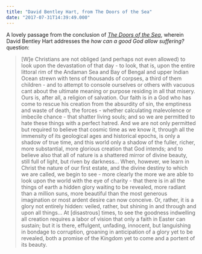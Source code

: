 ```yaml
---
title: "David Bentley Hart, from The Doors of the Sea"
date: "2017-07-31T14:39:49.000"
---
```


A lovely passage from the conclusion of [_The Doors of the Sea_](http://amzn.to/2uIPaVP), wherein David Bentley Hart addresses the _how can a good God allow suffering?_ question:

> \[W\]e Christians are not obliged (and perhaps not even allowed) to look upon the devastation of that day - to look, that is, upon the entire littoral rim of the Andaman Sea and Bay of Bengal and upper Indian Ocean strewn with tens of thousands of corpses, a third of them children - and to attempt to console ourselves or others with vacuous cant about the ultimate meaning or purpose residing in all that misery. Ours is, after all, a religion of salvation. Our faith is in a God who has come to rescue his creation from the absurdity of sin, the emptiness and waste of death, the forces - whether calculating malevolence or imbecile chance - that shatter living souls; and so we are permitted to hate these things with a perfect hatred. And we are not only permitted but required to believe that cosmic time as we know it, through all the immensity of its geological ages and historical epochs, is only a shadow of true time, and this world only a shadow of the fuller, richer, more substantial, more glorious creation that God intends; and to believe also that all of nature is a shattered mirror of divine beauty, still full of light, but riven by darkness... When, however, we learn in Christ the nature of our first estate, and the divine destiny to which we are called, we begin to see - more clearly the more we are able to look upon the world with the eye of charity - that there is in all the things of earth a hidden glory waiting to be revealed, more radiant than a million suns, more beautiful than the most generous imagination or most ardent desire can now conceive. Or, rather, it is a glory not entirely hidden: veiled, rather, but shining in and through and upon all things... At \[disastrous\] times, to see the goodness indwelling all creation requires a labor of vision that only a faith in Easter can sustain; but it is there, effulgent, unfading, innocent, but languishing in bondage to corruption, groaning in anticipation of a glory yet to be revealed, both a promise of the Kingdom yet to come and a portent of its beauty.
